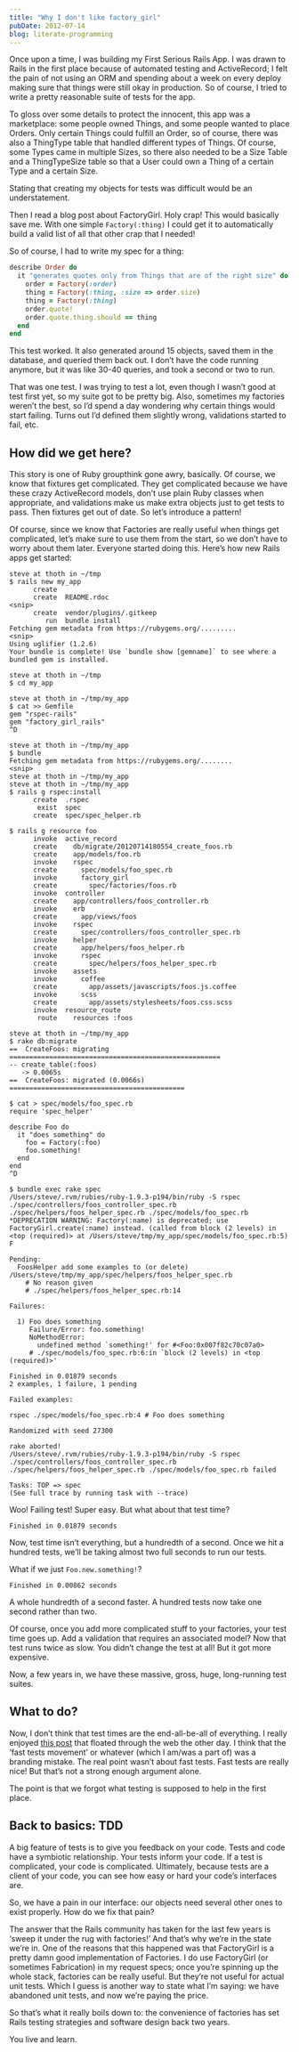 ```yaml
---
title: "Why I don't like factory_girl"
pubDate: 2012-07-14
blog: literate-programming
---
```



Once upon a time, I was building my First Serious Rails App. I was drawn to Rails in the first place because of automated testing and ActiveRecord; I felt the pain of not using an ORM and spending about a week on every deploy making sure that things were still okay in production. So of course, I tried to write a pretty reasonable suite of tests for the app.

To gloss over some details to protect the innocent, this app was a marketplace: some people owned Things, and some people wanted to place Orders. Only certain Things could fulfill an Order, so of course, there was also a ThingType table that handled different types of Things. Of course, some Types came in multiple Sizes, so there also needed to be a Size Table and a ThingTypeSize table so that a User could own a Thing of a certain Type and a certain Size.

Stating that creating my objects for tests was difficult would be an understatement.

Then I read a blog post about FactoryGirl. Holy crap! This would basically save me. With one simple `Factory(:thing)` I could get it to automatically build a valid list of all that other crap that I needed!

So of course, I had to write my spec for a thing:

```ruby
describe Order do
  it "generates quotes only from Things that are of the right size" do
    order = Factory(:order)
    thing = Factory(:thing, :size => order.size)
    thing = Factory(:thing)
    order.quote!
    order.quote.thing.should == thing
  end
end
```

This test worked. It also generated around 15 objects, saved them in the database, and queried them back out. I don’t have the code running anymore, but it was like 30-40 queries, and took a second or two to run.

That was one test. I was trying to test a lot, even though I wasn’t good at test first yet, so my suite got to be pretty big. Also, sometimes my factories weren’t the best, so I’d spend a day wondering why certain things would start failing. Turns out I’d defined them slightly wrong, validations started to fail, etc.

## How did we get here?

This story is one of Ruby groupthink gone awry, basically. Of course, we know that fixtures get complicated. They get complicated because we have these crazy ActiveRecord models, don’t use plain Ruby classes when appropriate, and validations make us make extra objects just to get tests to pass. Then fixtures get out of date. So let’s introduce a pattern!

Of course, since we know that Factories are really useful when things get complicated, let’s make sure to use them from the start, so we don’t have to worry about them later. Everyone started doing this. Here’s how new Rails apps get started:

```
steve at thoth in ~/tmp
$ rails new my_app
      create  
      create  README.rdoc
<snip>
      create  vendor/plugins/.gitkeep
         run  bundle install
Fetching gem metadata from https://rubygems.org/.........
<snip>
Using uglifier (1.2.6) 
Your bundle is complete! Use `bundle show [gemname]` to see where a bundled gem is installed.

steve at thoth in ~/tmp
$ cd my_app 

steve at thoth in ~/tmp/my_app
$ cat >> Gemfile
gem "rspec-rails"
gem "factory_girl_rails"
^D

steve at thoth in ~/tmp/my_app
$ bundle
Fetching gem metadata from https://rubygems.org/........
<snip>
steve at thoth in ~/tmp/my_app
steve at thoth in ~/tmp/my_app
$ rails g rspec:install                                                   
      create  .rspec
       exist  spec
      create  spec/spec_helper.rb

$ rails g resource foo
      invoke  active_record
      create    db/migrate/20120714180554_create_foos.rb
      create    app/models/foo.rb
      invoke    rspec
      create      spec/models/foo_spec.rb
      invoke      factory_girl
      create        spec/factories/foos.rb
      invoke  controller
      create    app/controllers/foos_controller.rb
      invoke    erb
      create      app/views/foos
      invoke    rspec
      create      spec/controllers/foos_controller_spec.rb
      invoke    helper
      create      app/helpers/foos_helper.rb
      invoke      rspec
      create        spec/helpers/foos_helper_spec.rb
      invoke    assets
      invoke      coffee
      create        app/assets/javascripts/foos.js.coffee
      invoke      scss
      create        app/assets/stylesheets/foos.css.scss
      invoke  resource_route
       route    resources :foos

steve at thoth in ~/tmp/my_app
$ rake db:migrate                                                         
==  CreateFoos: migrating =====================================================
-- create_table(:foos)
   -> 0.0065s
==  CreateFoos: migrated (0.0066s) ============================================

$ cat > spec/models/foo_spec.rb
require 'spec_helper'

describe Foo do
  it "does something" do
    foo = Factory(:foo)
    foo.something!
  end
end
^D

$ bundle exec rake spec       
/Users/steve/.rvm/rubies/ruby-1.9.3-p194/bin/ruby -S rspec ./spec/controllers/foos_controller_spec.rb ./spec/helpers/foos_helper_spec.rb ./spec/models/foo_spec.rb
*DEPRECATION WARNING: Factory(:name) is deprecated; use FactoryGirl.create(:name) instead. (called from block (2 levels) in <top (required)> at /Users/steve/tmp/my_app/spec/models/foo_spec.rb:5)
F

Pending:
  FoosHelper add some examples to (or delete) /Users/steve/tmp/my_app/spec/helpers/foos_helper_spec.rb
    # No reason given
    # ./spec/helpers/foos_helper_spec.rb:14

Failures:

  1) Foo does something
     Failure/Error: foo.something!
     NoMethodError:
       undefined method `something!' for #<Foo:0x007f82c70c07a0>
     # ./spec/models/foo_spec.rb:6:in `block (2 levels) in <top (required)>'

Finished in 0.01879 seconds
2 examples, 1 failure, 1 pending

Failed examples:

rspec ./spec/models/foo_spec.rb:4 # Foo does something

Randomized with seed 27300

rake aborted!
/Users/steve/.rvm/rubies/ruby-1.9.3-p194/bin/ruby -S rspec ./spec/controllers/foos_controller_spec.rb ./spec/helpers/foos_helper_spec.rb ./spec/models/foo_spec.rb failed

Tasks: TOP => spec
(See full trace by running task with --trace)
```

Woo! Failing test! Super easy. But what about that test time?

```
Finished in 0.01879 seconds
```

Now, test time isn’t everything, but a hundredth of a second. Once we hit a hundred tests, we’ll be taking almost two full seconds to run our tests.

What if we just `Foo.new.something!`?

```
Finished in 0.00862 seconds
```

A whole hundredth of a second faster. A hundred tests now take one second rather than two.

Of course, once you add more complicated stuff to your factories, your test time goes up. Add a validation that requires an associated model? Now that test runs twice as slow. You didn’t change the test at all! But it got more expensive.

Now, a few years in, we have these massive, gross, huge, long-running test suites.

## What to do?

Now, I don’t think that test times are the end-all-be-all of everything. I really enjoyed [this post](http://gmoeck.github.com/2012/07/09/dont-make-your-code-more-testable.html) that floated through the web the other day. I think that the ‘fast tests movement’ or whatever (which I am/was a part of) was a branding mistake. The real point wasn’t about fast tests. Fast tests are really nice! But that’s not a strong enough argument alone.

The point is that we forgot what testing is supposed to help in the first place.

## Back to basics: TDD

A big feature of tests is to give you feedback on your code. Tests and code have a symbiotic relationship. Your tests inform your code. If a test is complicated, your code is complicated. Ultimately, because tests are a client of your code, you can see how easy or hard your code’s interfaces are.

So, we have a pain in our interface: our objects need several other ones to exist properly. How do we fix that pain?

The answer that the Rails community has taken for the last few years is ‘sweep it under the rug with factories!’ And that’s why we’re in the state we’re in. One of the reasons that this happened was that FactoryGirl is a pretty damn good implementation of Factories. I do use FactoryGirl (or sometimes Fabrication) in my request specs; once you’re spinning up the whole stack, factories can be really useful. But they’re not useful for actual unit tests. Which I guess is another way to state what I’m saying: we have abandoned unit tests, and now we’re paying the price.

So that’s what it really boils down to: the convenience of factories has set Rails testing strategies and software design back two years.

You live and learn.
